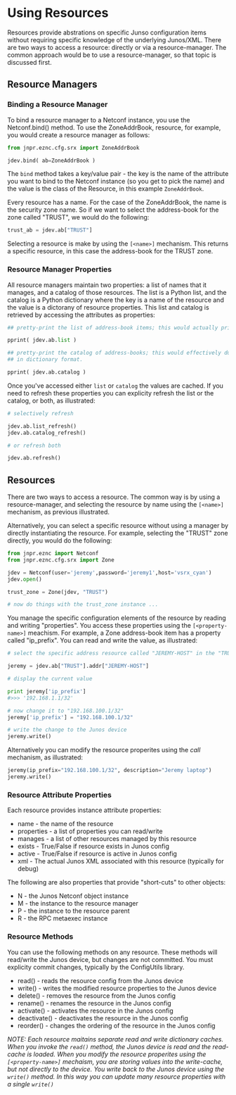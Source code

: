 # Using Resources

Resources provide abstrations on specific Junso configuration items without requiring specific knowledge of the underlying Junos/XML.  There are two ways to access a resource: directly or via a resource-manager.  The common approach would be to use a resource-manager, so that topic is discussed first.

## Resource Managers

### Binding a Resource Manager

To bind a resource manager to a Netconf instance, you use the Netconf.bind() method.  To use the ZoneAddrBook, resource, for example, you would create a resource manager as follows:

````python
from jnpr.eznc.cfg.srx import ZoneAddrBook

jdev.bind( ab=ZoneAddrBook )
````

The `bind` method takes a key/value pair - the key is the name of the attribute you want to bind to the Netconf instance (so you get to pick the name) and the value is the class of the Resource, in this example `ZoneAddrBook`.  

Every resource has a name.  For the case of the ZoneAddrBook, the name is the security zone name.  So if we want to select the address-book for the zone called "TRUST", we would do the following:

````python
trust_ab = jdev.ab["TRUST"]
````

Selecting a resource is make by using the `[<name>]` mechanism.  This returns a specific resource, in this case the address-book for the TRUST zone.

### Resource Manager Properties

All resource managers maintain two properties: a list of names that it manages, and a catalog of those resources.  The list is a Python list, and the catalog is a Python dictionary where the key is a name of the resource and the value is a dictorany of resource properties.  This list and catalog is retrieved by accessing the attributes as properties:

````python
## pretty-print the list of address-book items; this would actually print a list of security zone names

pprint( jdev.ab.list )

## pretty-print the catalog of address-books; this would effectively dump all address-book information
## in dictionary format.

pprint( jdev.ab.catalog )
````
Once you've accessed either `list` or `catalog` the values are cached.  If you need to refresh these properties you can explicity refresh the list or the catalog, or both, as illustrated:

````python
# selectively refresh

jdev.ab.list_refresh()
jdev.ab.catalog_refresh()

# or refresh both

jdev.ab.refresh()
````

## Resources

There are two ways to access a resource.  The common way is by using a resource-manager, and selecting the resource by name using the `[<name>]` mechanism, as previous illustrated.  

Alternatively, you can select a specific resource without using a manager by directly instantiating the resource.  For example, selecting the "TRUST" zone directly, you would do the following:

````python
from jnpr.eznc import Netconf
from jnpr.eznc.cfg.srx import Zone

jdev = Netconf(user='jeremy',password='jeremy1',host='vsrx_cyan')
jdev.open()

trust_zone = Zone(jdev, "TRUST")

# now do things with the trust_zone instance ...
````

You manage the specific configuration elements of the resource by reading and writing "properties".  You access these properties using the `[<property-name>]` meachism.  For example, a Zone address-book item has a property called "ip_prefix".  You can read and write the value, as illustrated:

````python
# select the specific address resource called "JEREMY-HOST" in the "TRUST" zone

jeremy = jdev.ab["TRUST"].addr["JEREMY-HOST"]

# display the current value

print jeremy['ip_prefix']
#>>> '192.168.1.1/32'

# now change it to "192.168.100.1/32"
jeremy['ip_prefix'] = "192.168.100.1/32"

# write the change to the Junos device
jeremy.write()
````

Alternatively you can modify the resource properites using the _call_ mechanism, as illustrated:
````python
jeremy(ip_prefix="192.168.100.1/32", description="Jeremy laptop")
jeremy.write()
````

### Resource Attribute Properties

Each resource provides instance attribute properties:

  * name - the name of the resource
  * properties - a list of properties you can read/write
  * manages - a list of other resources managed by this resource 
  * exists - True/False if resource exists in Junos config
  * active - True/False if resource is active in Junos config
  * xml - The actual Junos XML associated with this resource (typically for debug)

The following are also properties that provide "short-cuts" to other objects:

  * N - the Junos Netconf object instance
  * M - the instance to the resource manager
  * P - the instance to the resource parent
  * R - the RPC metaexec instance

### Resource Methods

You can use the following methods on any resource.  These methods will read/write the Junos device, but changes are not committed.  You must explicity commit changes, typically by the ConfigUtils library.

  * read() - reads the resource config from the Junos device
  * write() - writes the modified resource properties to the Junos device
  * delete() - removes the resource from the Junos config
  * rename() - renames the resource in the Junos config
  * activate() - activates the resource in the Junos config
  * deactivate() - deactivates the resource in the Junos config
  * reorder() - changes the ordering of the resource in the Junos config

_NOTE: Each resource maitains separate read and write dictionary caches.  When you invoke the `read()` method, the Junos device is read and the read-cache is loaded.  When you modify the resource properites using the `[<property-name>]` mechaism, you are storing values into the write-cache, but not directly to the device.  You write back to the Junos device using the `write()` method.  In this way you can update many resource properties with a single `write()`_



